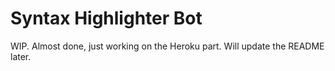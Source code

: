# Syntax Highlighter Bot

WIP. Almost done, just working on the Heroku part. Will update the README later.
